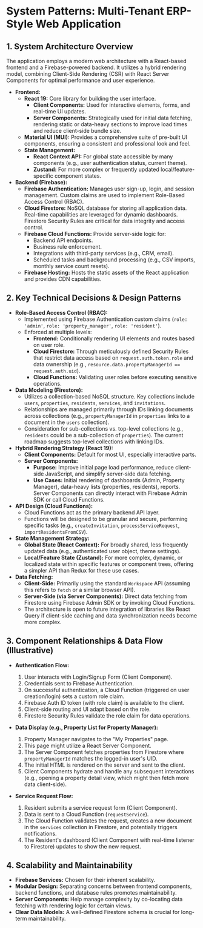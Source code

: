 # System Patterns: Multi-Tenant ERP-Style Web Application

## 1. System Architecture Overview

The application employs a modern web architecture with a React-based frontend and a Firebase-powered backend. It utilizes a hybrid rendering model, combining Client-Side Rendering (CSR) with React Server Components for optimal performance and user experience.

*   **Frontend:**
    *   **React 19:** Core library for building the user interface.
        *   **Client Components:** Used for interactive elements, forms, and real-time UI updates.
        *   **Server Components:** Strategically used for initial data fetching, rendering static or data-heavy sections to improve load times and reduce client-side bundle size.
    *   **Material UI (MUI):** Provides a comprehensive suite of pre-built UI components, ensuring a consistent and professional look and feel.
    *   **State Management:**
        *   **React Context API:** For global state accessible by many components (e.g., user authentication status, current theme).
        *   **Zustand:** For more complex or frequently updated local/feature-specific component states.
*   **Backend (Firebase):**
    *   **Firebase Authentication:** Manages user sign-up, login, and session management. Custom claims are used to implement Role-Based Access Control (RBAC).
    *   **Cloud Firestore:** NoSQL database for storing all application data. Real-time capabilities are leveraged for dynamic dashboards. Firestore Security Rules are critical for data integrity and access control.
    *   **Firebase Cloud Functions:** Provide server-side logic for:
        *   Backend API endpoints.
        *   Business rule enforcement.
        *   Integrations with third-party services (e.g., CRM, email).
        *   Scheduled tasks and background processing (e.g., CSV imports, monthly service count resets).
    *   **Firebase Hosting:** Hosts the static assets of the React application and provides CDN capabilities.

## 2. Key Technical Decisions & Design Patterns

*   **Role-Based Access Control (RBAC):**
    *   Implemented using Firebase Authentication custom claims (`role: 'admin'`, `role: 'property_manager'`, `role: 'resident'`).
    *   Enforced at multiple levels:
        *   **Frontend:** Conditionally rendering UI elements and routes based on user role.
        *   **Cloud Firestore:** Through meticulously defined Security Rules that restrict data access based on `request.auth.token.role` and data ownership (e.g., `resource.data.propertyManagerId == request.auth.uid`).
        *   **Cloud Functions:** Validating user roles before executing sensitive operations.
*   **Data Modeling (Firestore):**
    *   Utilizes a collection-based NoSQL structure. Key collections include `users`, `properties`, `residents`, `services`, and `invitations`.
    *   Relationships are managed primarily through IDs linking documents across collections (e.g., `propertyManagerId` in `properties` links to a document in the `users` collection).
    *   Consideration for sub-collections vs. top-level collections (e.g., `residents` could be a sub-collection of `properties`). The current roadmap suggests top-level collections with linking IDs.
*   **Hybrid Rendering Strategy (React 19):**
    *   **Client Components:** Default for most UI, especially interactive parts.
    *   **Server Components:**
        *   **Purpose:** Improve initial page load performance, reduce client-side JavaScript, and simplify server-side data fetching.
        *   **Use Cases:** Initial rendering of dashboards (Admin, Property Manager), data-heavy lists (properties, residents), reports. Server Components can directly interact with Firebase Admin SDK or call Cloud Functions.
*   **API Design (Cloud Functions):**
    *   Cloud Functions act as the primary backend API layer.
    *   Functions will be designed to be granular and secure, performing specific tasks (e.g., `createInvitation`, `processServiceRequest`, `importResidentsFromCSV`).
*   **State Management Strategy:**
    *   **Global State (React Context):** For broadly shared, less frequently updated data (e.g., authenticated user object, theme settings).
    *   **Local/Feature State (Zustand):** For more complex, dynamic, or localized state within specific features or component trees, offering a simpler API than Redux for these use cases.
*   **Data Fetching:**
    *   **Client-Side:** Primarily using the standard `Workspace` API (assuming this refers to `fetch` or a similar browser API).
    *   **Server-Side (via Server Components):** Direct data fetching from Firestore using Firebase Admin SDK or by invoking Cloud Functions.
    *   The architecture is open to future integration of libraries like React Query if client-side caching and data synchronization needs become more complex.

## 3. Component Relationships & Data Flow (Illustrative)

*   **Authentication Flow:**
    1.  User interacts with Login/Signup Form (Client Component).
    2.  Credentials sent to Firebase Authentication.
    3.  On successful authentication, a Cloud Function (triggered on user creation/login) sets a custom role claim.
    4.  Firebase Auth ID token (with role claim) is available to the client.
    5.  Client-side routing and UI adapt based on the role.
    6.  Firestore Security Rules validate the role claim for data operations.

*   **Data Display (e.g., Property List for Property Manager):**
    1.  Property Manager navigates to the "My Properties" page.
    2.  This page might utilize a React Server Component.
    3.  The Server Component fetches properties from Firestore where `propertyManagerId` matches the logged-in user's UID.
    4.  The initial HTML is rendered on the server and sent to the client.
    5.  Client Components hydrate and handle any subsequent interactions (e.g., opening a property detail view, which might then fetch more data client-side).

*   **Service Request Flow:**
    1.  Resident submits a service request form (Client Component).
    2.  Data is sent to a Cloud Function (`requestService`).
    3.  The Cloud Function validates the request, creates a new document in the `services` collection in Firestore, and potentially triggers notifications.
    4.  The Resident's dashboard (Client Component with real-time listener to Firestore) updates to show the new request.

## 4. Scalability and Maintainability

*   **Firebase Services:** Chosen for their inherent scalability.
*   **Modular Design:** Separating concerns between frontend components, backend functions, and database rules promotes maintainability.
*   **Server Components:** Help manage complexity by co-locating data fetching with rendering logic for certain views.
*   **Clear Data Models:** A well-defined Firestore schema is crucial for long-term maintainability.
